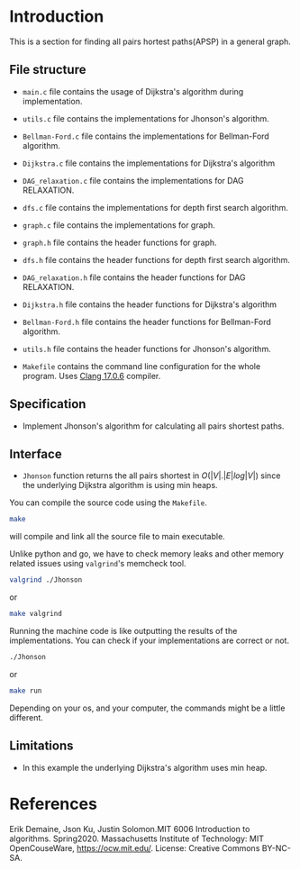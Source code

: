# Introduction

This is a section for finding all pairs hortest paths(APSP) in a general graph.

## File structure

- `main.c` file contains the usage of Dijkstra's algorithm during implementation.

- `utils.c` file contains the implementations for Jhonson's algorithm.

- `Bellman-Ford.c` file contains the implementations for Bellman-Ford algorithm.

- `Dijkstra.c` file contains the implementations for Dijkstra's algorithm

- `DAG_relaxation.c` file contains the implementations for DAG RELAXATION.

- `dfs.c` file contains the implementations for depth first search algorithm.

- `graph.c` file contains the implementations for graph.

- `graph.h` file contains the header functions for graph.

- `dfs.h` file contains the header functions for depth first search algorithm.

- `DAG_relaxation.h` file contains the header functions for DAG RELAXATION.

- `Dijkstra.h` file contains the header functions for Dijkstra's algorithm

- `Bellman-Ford.h` file contains the header functions for Bellman-Ford algorithm.

- `utils.h` file contains the header functions for Jhonson's algorithm.

- `Makefile` contains the command line configuration for the whole program. Uses [Clang 17.0.6](https://clang.llvm.org) compiler.

## Specification

- Implement Jhonson's algorithm for calculating all pairs shortest paths.

## Interface

- `Jhonson` function returns the all pairs shortest in $O(|V|.|E|log|V|)$ since the underlying Dijkstra algorithm is using min heaps.

You can compile the source code using the `Makefile`.

```bash
make
```
will compile and link all the source file to main executable.

Unlike python and go, we have to check memory leaks and other memory related issues using `valgrind`'s memcheck tool.

```bash
valgrind ./Jhonson
```

or 

```bash
make valgrind
```

Running the machine code is like outputting the results of the implementations. You can check if your implementations are correct or not.

```bash
./Jhonson
```

or 

```bash
make run
```
Depending on your os, and your computer, the commands might be a little different.

## Limitations

- In this example the underlying Dijkstra's algorithm uses min heap.

# References
Erik Demaine, Json Ku, Justin Solomon.MIT 6006 Introduction to algorithms. Spring2020. Massachusetts Institute of Technology: MIT OpenCouseWare, https://ocw.mit.edu/. License: Creative Commons BY-NC-SA.
